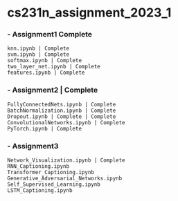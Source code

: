 # cs231n_assignment_2023_1

### - Assignment1 Complete
    knn.ipynb | Complete
    svm.ipynb | Complete
    softmax.ipynb | Complete
    two_layer_net.ipynb | Complete
    features.ipynb | Complete
### - Assignment2 | Complete
    FullyConnectedNets.ipynb | Complete
    BatchNormalization.ipynb | Complete
    Dropout.ipynb | Complete | Complete
    ConvolutionalNetworks.ipynb | Complete
    PyTorch.ipynb | Complete
### - Assignment3
    Network_Visualization.ipynb | Complete
    RNN_Captioning.ipynb
    Transformer_Captioning.ipynb
    Generative_Adversarial_Networks.ipynb
    Self_Supervised_Learning.ipynb
    LSTM_Captioning.ipynb
